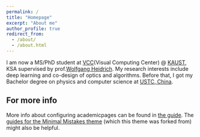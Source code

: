 ```yaml
---
permalink: /
title: "Homepage"
excerpt: "About me"
author_profile: true
redirect_from: 
  - /about/
  - /about.html
---
```


I am now a MS/PhD student at [VCC](https://cemse.kaust.edu.sa/vcc)(Visual Computing Center) @ [KAUST](https://www.kaust.edu.sa/en), KSA supervised by prof.[Wolfgang Heidrich](https://vccimaging.org/People/heidriw/). My research interests include deep learning and co-design of optics and algorithms. Before that, I got my Bachelor degree on physics and computer science at [USTC, China](https://en.ustc.edu.cn/).



For more info
------
More info about configuring academicpages can be found in [the guide](https://academicpages.github.io/markdown/). The [guides for the Minimal Mistakes theme](https://mmistakes.github.io/minimal-mistakes/docs/configuration/) (which this theme was forked from) might also be helpful.
